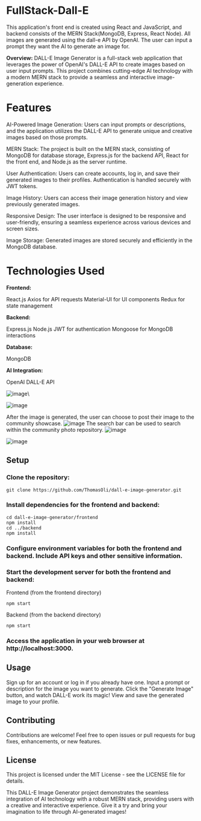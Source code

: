 # FullStack-Dall-E
This application's front end is created using React and JavaScript, and backend consists of the MERN Stack(MongoDB, Express, React Node). All images are generated using the dall-e API by OpenAI.
The user can input a prompt they want the AI to generate an image for.

**Overview:**
DALL-E Image Generator is a full-stack web application that leverages the power of OpenAI's DALL-E API to create images based on user input prompts. This project combines cutting-edge AI technology with a modern MERN stack to provide a seamless and interactive image-generation experience.

# Features

AI-Powered Image Generation: Users can input prompts or descriptions, and the application utilizes the DALL-E API to generate unique and creative images based on those prompts.

MERN Stack: The project is built on the MERN stack, consisting of MongoDB for database storage, Express.js for the backend API, React for the front end, and Node.js as the server runtime.

User Authentication: Users can create accounts, log in, and save their generated images to their profiles. Authentication is handled securely with JWT tokens.

Image History: Users can access their image generation history and view previously generated images.

Responsive Design: The user interface is designed to be responsive and user-friendly, ensuring a seamless experience across various devices and screen sizes.

Image Storage: Generated images are stored securely and efficiently in the MongoDB database.

# Technologies Used

**Frontend:**

React.js
Axios for API requests
Material-UI for UI components
Redux for state management

**Backend:**

Express.js
Node.js
JWT for authentication
Mongoose for MongoDB interactions

**Database:**

MongoDB

**AI Integration:**

OpenAI DALL-E API

![image](https://github.com/ThomasOli/FullStack-Dall-E/assets/51518411/840ac90d-dab5-4770-b9db-0c902748173a)\

![image](https://github.com/ThomasOli/FullStack-Dall-E/assets/51518411/89b03ede-3bd6-4162-99c4-9b332f884529)

After the image is generated, the user can choose to post their image to the community showcase.
![image](https://github.com/ThomasOli/FullStack-Dall-E/assets/51518411/b35b6a68-6ea4-46d8-bb40-f78fd578ae19)
The search bar can be used to search within the community photo repository.
![image](https://github.com/ThomasOli/Dall-E-Image-Generation-Application/assets/51518411/271f172a-fd42-4169-91d1-f7d1c1e76b04)

![image](https://github.com/ThomasOli/FullStack-Dall-E/assets/51518411/6e4dfd07-ada5-4386-a560-f8e65dac75f5)






## Setup
### Clone the repository:
```
git clone https://github.com/ThomasOli/dall-e-image-generator.git

```
### Install dependencies for the frontend and backend:

```
cd dall-e-image-generator/frontend
npm install
cd ../backend
npm install
```
### Configure environment variables for both the frontend and backend. Include API keys and other sensitive information.

### Start the development server for both the frontend and backend:


Frontend (from the frontend directory)
```
npm start
```
Backend (from the backend directory)
```
npm start
```
### Access the application in your web browser at http://localhost:3000.

## Usage
Sign up for an account or log in if you already have one.
Input a prompt or description for the image you want to generate.
Click the "Generate Image" button, and watch DALL-E work its magic!
View and save the generated image to your profile.

## Contributing
Contributions are welcome! Feel free to open issues or pull requests for bug fixes, enhancements, or new features.

## License
This project is licensed under the MIT License - see the LICENSE file for details.

This DALL-E Image Generator project demonstrates the seamless integration of AI technology with a robust MERN stack, providing users with a creative and interactive experience. Give it a try and bring your imagination to life through AI-generated images!
